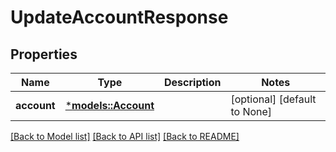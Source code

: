 # UpdateAccountResponse

## Properties
Name | Type | Description | Notes
------------ | ------------- | ------------- | -------------
**account** | [***models::Account**](Account.md) |  | [optional] [default to None]

[[Back to Model list]](../README.md#documentation-for-models) [[Back to API list]](../README.md#documentation-for-api-endpoints) [[Back to README]](../README.md)


